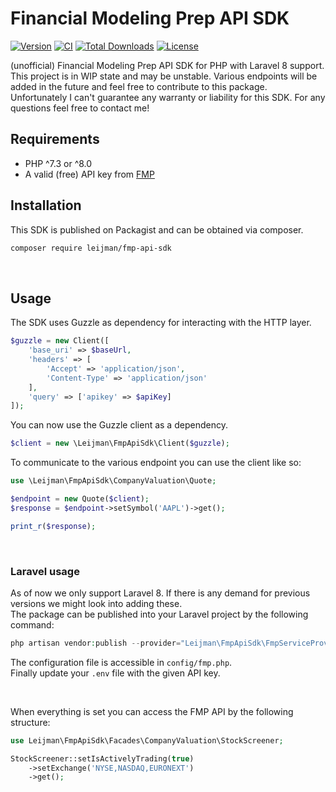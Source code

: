 # Financial Modeling Prep API SDK
[![Version](https://poser.pugx.org/leijman/fmp-api-sdk/version)](//packagist.org/packages/leijman/fmp-api-sdk)
[![CI](https://github.com/larseijman/fmp-api-sdk/actions/workflows/php.yml/badge.svg)](https://github.com/larseijman/fmp-api-sdk/actions/workflows/php.yml)
[![Total Downloads](https://poser.pugx.org/leijman/fmp-api-sdk/downloads)](//packagist.org/packages/leijman/fmp-api-sdk)
[![License](https://poser.pugx.org/leijman/fmp-api-sdk/license)](//packagist.org/packages/leijman/fmp-api-sdk)

(unofficial) Financial Modeling Prep API SDK for PHP with Laravel 8 support.  
This project is in WIP state and may be unstable. Various endpoints will be added in the future and feel free to contribute to this package. Unfortunately I can't guarantee any warranty or liability for this SDK. For any questions feel free to contact me!

## Requirements
- PHP ^7.3 or ^8.0
- A valid (free) API key from [FMP](https://financialmodelingprep.com/developer)

## Installation
This SDK is published on Packagist and can be obtained via composer.

```bash
composer require leijman/fmp-api-sdk
```

<br/>

## Usage
The SDK uses Guzzle as dependency for interacting with the HTTP layer.
```php
$guzzle = new Client([
    'base_uri' => $baseUrl,
    'headers' => [
        'Accept' => 'application/json',
        'Content-Type' => 'application/json'
    ],
    'query' => ['apikey' => $apiKey]
]);
```
You can now use the Guzzle client as a dependency.
```php
$client = new \Leijman\FmpApiSdk\Client($guzzle);
```
To communicate to the various endpoint you can use the client like so:
```php
use \Leijman\FmpApiSdk\CompanyValuation\Quote;

$endpoint = new Quote($client);
$response = $endpoint->setSymbol('AAPL')->get();

print_r($response);
```

<br/>

### Laravel usage
As of now we only support Laravel 8. If there is any demand for previous versions we might look into adding these.  
The package can be published into your Laravel project by the following command:

```php
php artisan vendor:publish --provider="Leijman\FmpApiSdk\FmpServiceProvider"
```
The configuration file is accessible in `config/fmp.php`.  
Finally update your `.env` file with the given API key.

<br/>

When everything is set you can access the FMP API by the following structure:
```php
use Leijman\FmpApiSdk\Facades\CompanyValuation\StockScreener;

StockScreener::setIsActivelyTrading(true)
    ->setExchange('NYSE,NASDAQ,EURONEXT')
    ->get();
```
